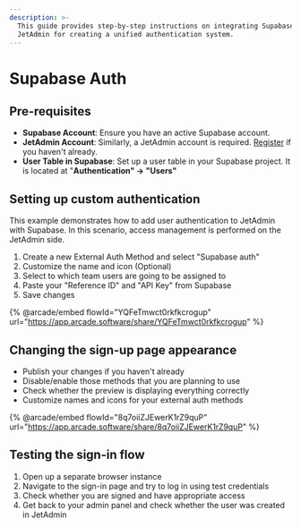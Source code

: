 ```yaml
---
description: >-
  This guide provides step-by-step instructions on integrating Supabase into
  JetAdmin for creating a unified authentication system.
---
```


# Supabase Auth

## Pre-requisites

* **Supabase Account**: Ensure you have an active Supabase account.
* **JetAdmin Account**: Similarly, a JetAdmin account is required. [Register](https://app.jetadmin.io/projects/create) if you haven't already.
* **User Table in Supabase**: Set up a user table in your Supabase project. It is located at "**Authentication" -> "Users"**

## Setting up custom authentication

This example demonstrates how to add user authentication to JetAdmin with Supabase. In this scenario, access management is performed on the JetAdmin side.

1. Create a new External Auth Method and select "Supabase auth"
2. Customize the name and icon (Optional)
3. Select to which team users are going to be assigned to
4. Paste your "Reference ID" and "API Key" from Supabase
5. Save changes

{% @arcade/embed flowId="YQFeTmwct0rkfkcrogup" url="https://app.arcade.software/share/YQFeTmwct0rkfkcrogup" %}

## Changing the sign-up page appearance

* Publish your changes if you haven't already
* Disable/enable those methods that you are planning to use
* Check whether the preview is displaying everything correctly
* Customize names and icons for your external auth methods

{% @arcade/embed flowId="8q7oiiZJEwerK1rZ9quP" url="https://app.arcade.software/share/8q7oiiZJEwerK1rZ9quP" %}

## Testing the sign-in flow

1. Open up a separate browser instance
2. Navigate to the sign-in page and try to log in using test credentials
3. Check whether you are signed and have appropriate access
4. Get back to your admin panel and check whether the user was created in JetAdmin
